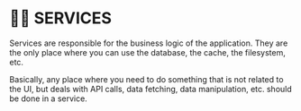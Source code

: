 # 🐕‍🦺 SERVICES

Services are responsible for the business logic of the application. They are the only place where you can use the database, the cache, the filesystem, etc.

Basically, any place where you need to do something that is not related to the UI, but deals with API calls, data fetching, data manipulation, etc. should be done in a service.
